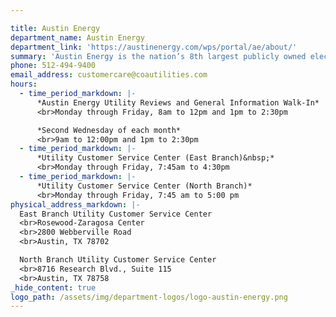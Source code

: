 ```yaml
---

title: Austin Energy
department_name: Austin Energy
department_link: 'https://austinenergy.com/wps/portal/ae/about/'
summary: 'Austin Energy is the nation’s 8th largest publicly owned electric utility, serving more than 1 million residents in Greater Austin.'
phone: 512-494-9400
email_address: customercare@coautilities.com
hours:
  - time_period_markdown: |-
      *Austin Energy Utility Reviews and General Information Walk-In*
      <br>Monday through Friday, 8am to 12pm and 1pm to 2:30pm

      *Second Wednesday of each month*
      <br>9am to 12:00pm and 1pm to 2:30pm
  - time_period_markdown: |-
      *Utility Customer Service Center (East Branch)&nbsp;*
      <br>Monday through Friday, 7:45am to 4:30pm
  - time_period_markdown: |-
      *Utility Customer Service Center (North Branch)*
      <br>Monday through Friday, 7:45 am to 5:00 pm
physical_address_markdown: |-
  East Branch Utility Customer Service Center
  <br>Rosewood-Zaragosa Center
  <br>2800 Webberville Road
  <br>Austin, TX 78702

  North Branch Utility Customer Service Center
  <br>8716 Research Blvd., Suite 115
  <br>Austin, TX 78758
_hide_content: true
logo_path: /assets/img/department-logos/logo-austin-energy.png
---
```

